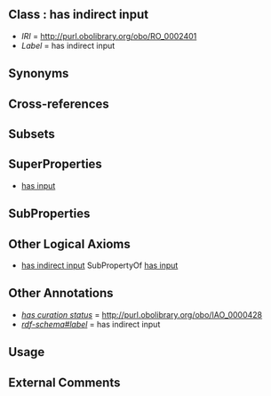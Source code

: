 
## Class : has indirect input

 * *IRI* = http://purl.obolibrary.org/obo/RO_0002401
 * *Label* = has indirect input

## Synonyms


## Cross-references


## Subsets


## SuperProperties

 * [has input](../../RO/33/RO_0002233.md)

## SubProperties


## Other Logical Axioms

 * [has indirect input](../../RO/01/RO_0002401.md) SubPropertyOf [has input](../../RO/33/RO_0002233.md)

## Other Annotations

 * *[has curation status](../../IAO/14/IAO_0000114.md)* = http://purl.obolibrary.org/obo/IAO_0000428
 * *[rdf-schema#label](../../el/rdf-schema#label.md)* = has indirect input

## Usage


## External Comments

